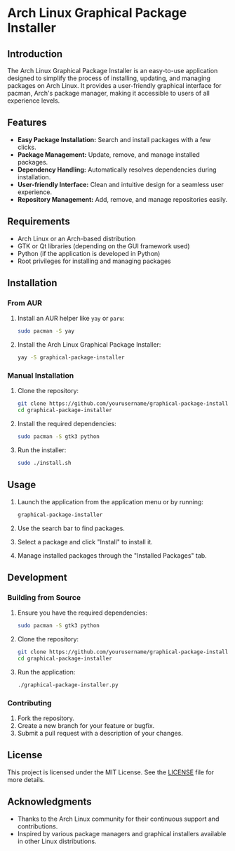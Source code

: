 # Arch Linux Graphical Package Installer

## Introduction

The Arch Linux Graphical Package Installer is an easy-to-use application designed to simplify the process of installing, updating, and managing packages on Arch Linux. It provides a user-friendly graphical interface for pacman, Arch's package manager, making it accessible to users of all experience levels.

## Features

- **Easy Package Installation:** Search and install packages with a few clicks.
- **Package Management:** Update, remove, and manage installed packages.
- **Dependency Handling:** Automatically resolves dependencies during installation.
- **User-friendly Interface:** Clean and intuitive design for a seamless user experience.
- **Repository Management:** Add, remove, and manage repositories easily.

## Requirements

- Arch Linux or an Arch-based distribution
- GTK or Qt libraries (depending on the GUI framework used)
- Python (if the application is developed in Python)
- Root privileges for installing and managing packages

## Installation

### From AUR

1. Install an AUR helper like `yay` or `paru`:
    ```bash
    sudo pacman -S yay
    ```
2. Install the Arch Linux Graphical Package Installer:
    ```bash
    yay -S graphical-package-installer
    ```

### Manual Installation

1. Clone the repository:
    ```bash
    git clone https://github.com/yourusername/graphical-package-installer.git
    cd graphical-package-installer
    ```

2. Install the required dependencies:
    ```bash
    sudo pacman -S gtk3 python
    ```

3. Run the installer:
    ```bash
    sudo ./install.sh
    ```

## Usage

1. Launch the application from the application menu or by running:
    ```bash
    graphical-package-installer
    ```

2. Use the search bar to find packages.
3. Select a package and click "Install" to install it.
4. Manage installed packages through the "Installed Packages" tab.

## Development

### Building from Source

1. Ensure you have the required dependencies:
    ```bash
    sudo pacman -S gtk3 python
    ```

2. Clone the repository:
    ```bash
    git clone https://github.com/yourusername/graphical-package-installer.git
    cd graphical-package-installer
    ```

3. Run the application:
    ```bash
    ./graphical-package-installer.py
    ```

### Contributing

1. Fork the repository.
2. Create a new branch for your feature or bugfix.
3. Submit a pull request with a description of your changes.

## License

This project is licensed under the MIT License. See the [LICENSE](LICENSE) file for more details.

## Acknowledgments

- Thanks to the Arch Linux community for their continuous support and contributions.
- Inspired by various package managers and graphical installers available in other Linux distributions.

